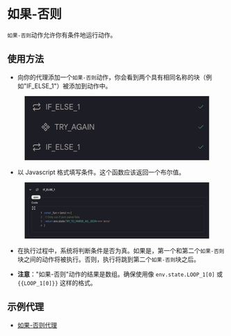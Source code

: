 # 如果-否则

`如果-否则`动作允许你有条件地运行动作。

## 使用方法

* 向你的代理添加一个`如果-否则`动作，你会看到两个具有相同名称的块（例如"IF_ELSE_1"）被添加到动作中。

<figure><img src="../../../../images/if.png"></figure>
  
* 以 Javascript 格式填写条件。这个函数应该返回一个布尔值。

<figure><img src="../../../../images/if-2.png"></figure>
  
* 在执行过程中，系统将判断条件是否为真。如果是，第一个和第二个`如果-否则`块之间的动作将被执行。否则，执行将跳到第二个`如果-否则`块之后。

* **注意**："如果-否则"动作的结果是数组。确保使用像 `env.state.LOOP_1[0]` 或 `{{LOOP_1[0]}}` 这样的格式。

## 示例代理

* [如果-否则代理](https://rebyte.ai/p/21b2295005587a5375d8/callable/f6f55d6029c8a0aedd53/editor)
